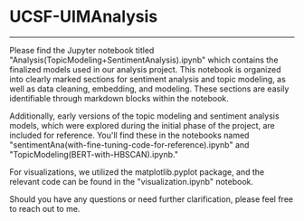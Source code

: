 # UCSF-UIMAnalysis
---

Please find the Jupyter notebook titled "Analysis(TopicModeling+SentimentAnalysis).ipynb" which contains the finalized models used in our analysis project. This notebook is organized into clearly marked sections for sentiment analysis and topic modeling, as well as data cleaning, embedding, and modeling. These sections are easily identifiable through markdown blocks within the notebook.

Additionally, early versions of the topic modeling and sentiment analysis models, which were explored during the initial phase of the project, are included for reference. You'll find these in the notebooks named "sentimentAna(with-fine-tuning-code-for-reference).ipynb" and "TopicModeling(BERT-with-HBSCAN).ipynb."

For visualizations, we utilized the matplotlib.pyplot package, and the relevant code can be found in the "visualization.ipynb" notebook.

Should you have any questions or need further clarification, please feel free to reach out to me.